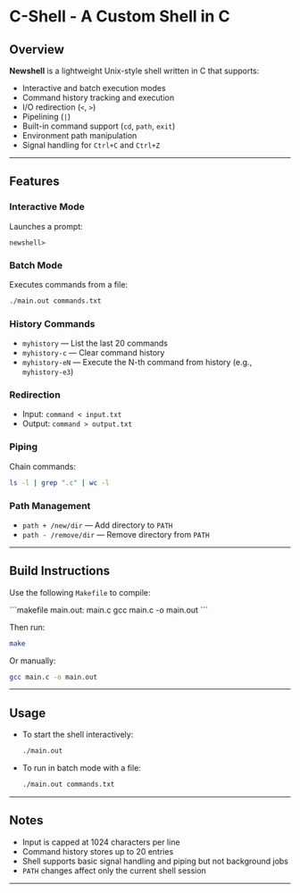 # C-Shell - A Custom Shell in C

## Overview

**Newshell** is a lightweight Unix-style shell written in C that supports:

- Interactive and batch execution modes
- Command history tracking and execution
- I/O redirection (`<`, `>`)
- Pipelining (`|`)
- Built-in command support (`cd`, `path`, `exit`)
- Environment path manipulation
- Signal handling for `Ctrl+C` and `Ctrl+Z`

---

## Features

### Interactive Mode

Launches a prompt:

```
newshell>
```

### Batch Mode

Executes commands from a file:

```bash
./main.out commands.txt
```

### History Commands

- `myhistory` — List the last 20 commands
- `myhistory-c` — Clear command history
- `myhistory-eN` — Execute the N-th command from history (e.g., `myhistory-e3`)

### Redirection

- Input: `command < input.txt`
- Output: `command > output.txt`

### Piping

Chain commands:

```bash
ls -l | grep ".c" | wc -l
```

### Path Management

- `path + /new/dir` — Add directory to `PATH`
- `path - /remove/dir` — Remove directory from `PATH`

---

## Build Instructions

Use the following `Makefile` to compile:

\`\`\`makefile
main.out: main.c
gcc main.c -o main.out
\`\`\`

Then run:

```bash
make
```

Or manually:

```bash
gcc main.c -o main.out
```

---

## Usage

- To start the shell interactively:

  ```bash
  ./main.out
  ```

- To run in batch mode with a file:
  ```bash
  ./main.out commands.txt
  ```

---

## Notes

- Input is capped at 1024 characters per line
- Command history stores up to 20 entries
- Shell supports basic signal handling and piping but not background jobs
- `PATH` changes affect only the current shell session

---
